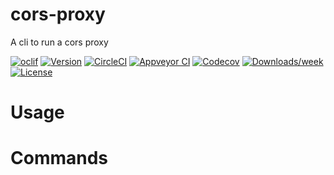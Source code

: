 cors-proxy
========

A cli to run a cors proxy

[![oclif](https://img.shields.io/badge/cli-oclif-brightgreen.svg)](https://oclif.io)
[![Version](https://img.shields.io/npm/v/cors-proxy.svg)](https://npmjs.org/package/cors-proxy)
[![CircleCI](https://circleci.com/gh/CallumDenby/cors-proxy/tree/master.svg?style=shield)](https://circleci.com/gh/CallumDenby/cors-proxy/tree/master)
[![Appveyor CI](https://ci.appveyor.com/api/projects/status/github/CallumDenby/cors-?branch=master&svg=true)](https://ci.appveyor.com/project/CallumDenby/cors-proxy/branch/master)
[![Codecov](https://codecov.io/gh/CallumDenby/cors-proxy/branch/master/graph/badge.svg)](https://codecov.io/gh/CallumDenby/cors-proxy)
[![Downloads/week](https://img.shields.io/npm/dw/cors-proxy.svg)](https://npmjs.org/package/cors-proxy)
[![License](https://img.shields.io/npm/l/cors-proxy.svg)](https://github.com/CallumDenby/cors-proxy/blob/master/package.json)

<!-- toc -->
# Usage
<!-- usage -->
# Commands
<!-- commands -->
